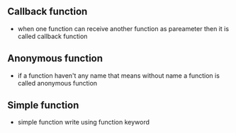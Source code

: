 ## Callback function

- when one function can receive another function as pareameter then it is called callback function

## Anonymous function

- if a function haven't any name that means without name a function is called anonymous function

## Simple function

- simple function write using function keyword
